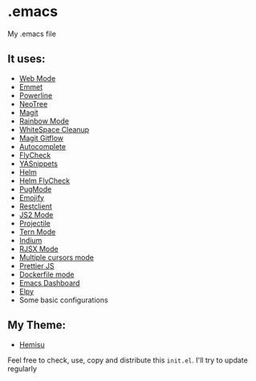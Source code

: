 # .emacs
My .emacs file

## It uses:
* [Web Mode](http://web-mode.org/)
* [Emmet](https://github.com/smihica/emmet-mode)
* [Powerline](https://github.com/milkypostman/powerline)
* [NeoTree](https://github.com/jaypei/emacs-neotree)
* [Magit](https://magit.vc/)
* [Rainbow Mode](https://julien.danjou.info/projects/emacs-packages)
* [WhiteSpace Cleanup](https://github.com/purcell/whitespace-cleanup-mode)
* [Magit Gitflow](https://github.com/jtatarik/magit-gitflow)
* [Autocomplete](https://github.com/auto-complete/auto-complete)
* [FlyCheck](http://www.flycheck.org/en/latest/)
* [YASnippets](https://github.com/joaotavora/yasnippet)
* [Helm](https://github.com/emacs-helm/helm)
* [Helm FlyCheck](https://github.com/yasuyk/helm-flycheck)
* [PugMode](https://github.com/hlissner/emacs-pug-mode)
* [Emojify](https://github.com/iqbalansari/emacs-emojify)
* [Restclient](https://github.com/pashky/restclient.el)
* [JS2 Mode](https://github.com/mooz/js2-mode)
* [Projectile](https://github.com/bbatsov/projectile)
* [Tern Mode](http://ternjs.net/doc/manual.html#emacs)
* [Indium](https://github.com/NicolasPetton/Indium)
* [RJSX Mode](https://github.com/felipeochoa/rjsx-mode)
* [Multiple cursors mode](https://github.com/magnars/multiple-cursors.el)
* [Prettier JS](https://github.com/prettier/prettier-emacs)
* [Dockerfile mode](https://github.com/spotify/dockerfile-mode)
* [Emacs Dashboard](https://github.com/emacs-dashboard/emacs-dashboard)
* [Elpy](https://github.com/jorgenschaefer/elpy/blob/master/README.rst)
* Some basic configurations

## My Theme:
* [Hemisu](https://github.com/andrzejsliwa/hemisu-theme)

Feel free to check, use, copy and distribute this `init.el`. I'll try to update regularly
